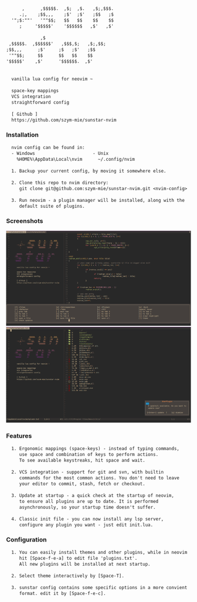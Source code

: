 

          ,      ,$$$$$.  ,$;  ,$.   ,$;,$$$.
         .;,    ;$$,,,    ;$'  ;$'   ;$$   ;$
      '";$:""'   '""$$;   $$   $$    $$    $$
         ;     '$$$$$'    '$$$$$$   ,$'   ,$'

                 ,$
     ,$$$$$.  ,$$$$$$'   ,$$$,$;   ,$;,$$;
    ;$$,,,      ;$'     ;$   ;$'   ;$$
     '""$$;     $$      $$   $$    $$
    '$$$$$'    ,$'      '$$$$$$.  ,$'


      vanilla lua config for neovim ~

      space-key mappings
      VCS integration
      straightforward config

      [ Github ]
      https://github.com/szym-mie/sunstar-nvim

### Installation

      nvim config can be found in:
      - Windows                      - Unix
        %HOME%\AppData\Local\nvim      ~/.config/nvim

      1. Backup your current config, by moving it somewhere else.
      
      2. Clone this repo to nvim directory:
         git clone git@github.com:szym-mie/sunstar-nvim.git <nvim-config>

      3. Run neovim - a plugin manager will be installed, along with the
         default suite of plugins.


### Screenshots

![screenshot1](./sshot1.png)
![screenshot2](./sshot2.png)

### Features
      
      1. Ergonomic mappings (space-keys) - instead of typing commands,
         use space and combination of keys to perform actions.
         To see available keystreaks, hit space and wait.

      2. VCS integration - support for git and svn, with builtin
         commands for the most common actions. You don't need to leave
         your editor to commit, stash, fetch or checkout.

      3. Update at startup - a quick check at the startup of neovim,
         to ensure all plugins are up to date. It is performed 
         asynchronously, so your startup time doesn't suffer.

      4. Classic init file - you can now install any lsp server,
         configure any plugin you want - just edit init.lua.


### Configuration

      1. You can easily install themes and other plugins, while in neovim 
         hit [Space-f-e-a] to edit file 'plugins.txt'.
         All new plugins will be installed at next startup.

      2. Select theme interactively by [Space-T].

      3. sunstar config contains some specific options in a more convient
         format. edit it by [Space-f-e-c].

